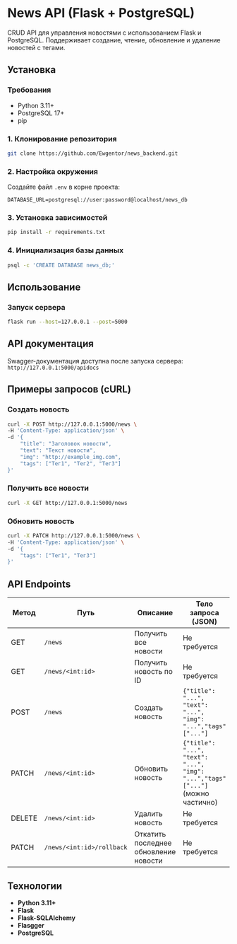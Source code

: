 # News API (Flask + PostgreSQL)

CRUD API для управления новостями с использованием Flask и PostgreSQL. Поддерживает создание, чтение, обновление и удаление новостей с тегами.

## Установка

### Требования

- Python 3.11+
- PostgreSQL 17+
- pip

### 1. Клонирование репозитория
```bash
git clone https://github.com/Ewgentor/news_backend.git
```
### 2. Настройка окружения
Создайте файл ```.env``` в корне проекта:
```
DATABASE_URL=postgresql://user:password@localhost/news_db
```
### 3. Установка зависимостей
```bash
pip install -r requirements.txt
```

### 4. Инициализация базы данных
```bash
psql -c 'CREATE DATABASE news_db;'
```

## Использование

### Запуск сервера
```bash
flask run --host=127.0.0.1 --post=5000
```

## API документация
Swagger-документация доступна после запуска сервера:
`http://127.0.0.1:5000/apidocs`

## Примеры запросов (cURL)

### Создать новость
```bash
curl -X POST http://127.0.0.1:5000/news \
-H 'Content-Type: application/json' \
-d '{
    "title": "Заголовок новости",
    "text": "Текст новости",
    "img": "http://example_img.com",
    "tags": ["Тег1", "Тег2", "Тег3"]
}'
```
### Получить все новости

```bash
curl -X GET http://127.0.0.1:5000/news
```

### Обновить новость
```bash
curl -X PATCH http://127.0.0.1:5000/news \
-H 'Content-Type: application/json' \
-d '{
    "tags": ["Тег1", "Тег3"]
}'
```

## API Endpoints

| Метод  | Путь                      | Описание                              | Тело запроса (JSON)                                                           |
|--------|---------------------------|---------------------------------------|-------------------------------------------------------------------------------|
| GET    | `/news`                   | Получить все новости                  | Не требуется                                                                  |
| GET    | `/news/<int:id>`          | Получить новость по ID                | Не требуется                                                                  |
| POST   | `/news`                   | Создать новость                       | `{"title": "...", "text": "...", "img": "...","tags"["..."]`                  |
| PATCH  | `/news/<int:id>`          | Обновить новость                      | `{"title": "...", "text": "...", "img": "...","tags"["..."]` (можно частично) |
| DELETE | `/news/<int:id>`          | Удалить новость                       | Не требуется                                                                  |
| PATCH  | `/news/<int:id>/rollback` | Откатить последнее обновление новости | Не требуется                                                                  |


## Технологии
- **Python 3.11+**
- **Flask**
- **Flask-SQLAlchemy**
- **Flasgger**
- **PostgreSQL**